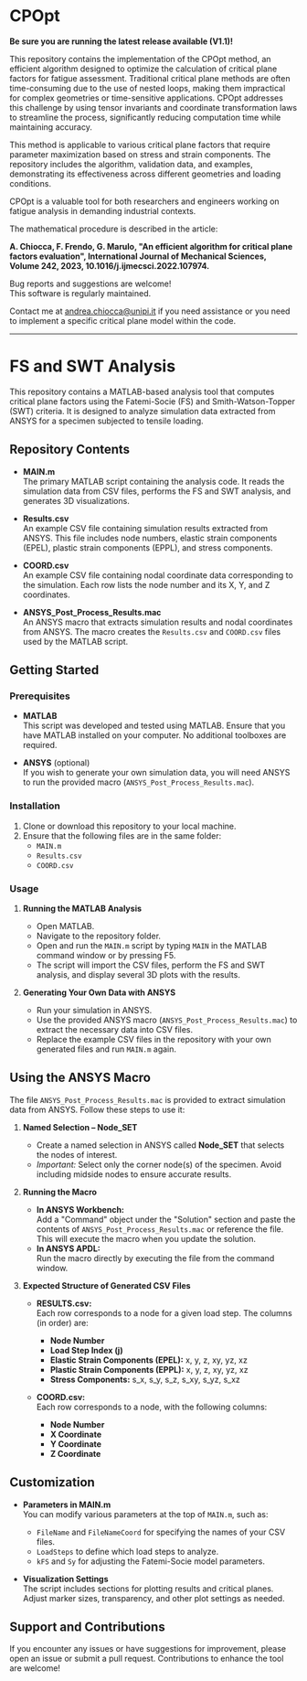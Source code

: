 # CPOpt

**Be sure you are running the latest release available (V1.1)!**

This repository contains the implementation of the CPOpt method, an efficient algorithm designed to optimize the calculation of critical plane factors for fatigue assessment. Traditional critical plane methods are often time-consuming due to the use of nested loops, making them impractical for complex geometries or time-sensitive applications. CPOpt addresses this challenge by using tensor invariants and coordinate transformation laws to streamline the process, significantly reducing computation time while maintaining accuracy.

This method is applicable to various critical plane factors that require parameter maximization based on stress and strain components. The repository includes the algorithm, validation data, and examples, demonstrating its effectiveness across different geometries and loading conditions.

CPOpt is a valuable tool for both researchers and engineers working on fatigue analysis in demanding industrial contexts.

The mathematical procedure is described in the article:

**A. Chiocca, F. Frendo, G. Marulo, "An efficient algorithm for critical plane factors evaluation", International Journal of Mechanical Sciences, Volume 242, 2023, 10.1016/j.ijmecsci.2022.107974.**

Bug reports and suggestions are welcome!  
This software is regularly maintained.

Contact me at andrea.chiocca@unipi.it if you need assistance or you need to implement a specific critical plane model within the code.

---

# FS and SWT Analysis

This repository contains a MATLAB-based analysis tool that computes critical plane factors using the Fatemi-Socie (FS) and Smith-Watson-Topper (SWT) criteria. It is designed to analyze simulation data extracted from ANSYS for a specimen subjected to tensile loading.

## Repository Contents

- **MAIN.m**  
  The primary MATLAB script containing the analysis code. It reads the simulation data from CSV files, performs the FS and SWT analysis, and generates 3D visualizations.

- **Results.csv**  
  An example CSV file containing simulation results extracted from ANSYS. This file includes node numbers, elastic strain components (EPEL), plastic strain components (EPPL), and stress components.

- **COORD.csv**  
  An example CSV file containing nodal coordinate data corresponding to the simulation. Each row lists the node number and its X, Y, and Z coordinates.

- **ANSYS_Post_Process_Results.mac**  
  An ANSYS macro that extracts simulation results and nodal coordinates from ANSYS. The macro creates the `Results.csv` and `COORD.csv` files used by the MATLAB script.

## Getting Started

### Prerequisites

- **MATLAB**  
  This script was developed and tested using MATLAB. Ensure that you have MATLAB installed on your computer. No additional toolboxes are required.

- **ANSYS** (optional)  
  If you wish to generate your own simulation data, you will need ANSYS to run the provided macro (`ANSYS_Post_Process_Results.mac`).

### Installation

1. Clone or download this repository to your local machine.
2. Ensure that the following files are in the same folder:
   - `MAIN.m`
   - `Results.csv`
   - `COORD.csv`

### Usage

1. **Running the MATLAB Analysis**  
   - Open MATLAB.
   - Navigate to the repository folder.
   - Open and run the `MAIN.m` script by typing `MAIN` in the MATLAB command window or by pressing F5.
   - The script will import the CSV files, perform the FS and SWT analysis, and display several 3D plots with the results.

2. **Generating Your Own Data with ANSYS**  
   - Run your simulation in ANSYS.
   - Use the provided ANSYS macro (`ANSYS_Post_Process_Results.mac`) to extract the necessary data into CSV files.
   - Replace the example CSV files in the repository with your own generated files and run `MAIN.m` again.

## Using the ANSYS Macro

The file `ANSYS_Post_Process_Results.mac` is provided to extract simulation data from ANSYS. Follow these steps to use it:

1. **Named Selection – Node_SET**  
   - Create a named selection in ANSYS called **Node_SET** that selects the nodes of interest.
   - *Important:* Select only the corner node(s) of the specimen. Avoid including midside nodes to ensure accurate results.

2. **Running the Macro**  
   - **In ANSYS Workbench:**  
     Add a "Command" object under the "Solution" section and paste the contents of `ANSYS_Post_Process_Results.mac` or reference the file. This will execute the macro when you update the solution.
   - **In ANSYS APDL:**  
     Run the macro directly by executing the file from the command window.

3. **Expected Structure of Generated CSV Files**  
   - **RESULTS.csv:**  
     Each row corresponds to a node for a given load step. The columns (in order) are:
     - **Node Number**  
     - **Load Step Index (j)**  
     - **Elastic Strain Components (EPEL):** x, y, z, xy, yz, xz  
     - **Plastic Strain Components (EPPL):** x, y, z, xy, yz, xz  
     - **Stress Components:** s_x, s_y, s_z, s_xy, s_yz, s_xz
     
   - **COORD.csv:**  
     Each row corresponds to a node, with the following columns:
     - **Node Number**  
     - **X Coordinate**  
     - **Y Coordinate**  
     - **Z Coordinate**

## Customization

- **Parameters in MAIN.m**  
  You can modify various parameters at the top of `MAIN.m`, such as:
  - `FileName` and `FileNameCoord` for specifying the names of your CSV files.
  - `LoadSteps` to define which load steps to analyze.
  - `kFS` and `Sy` for adjusting the Fatemi-Socie model parameters.

- **Visualization Settings**  
  The script includes sections for plotting results and critical planes. Adjust marker sizes, transparency, and other plot settings as needed.

## Support and Contributions

If you encounter any issues or have suggestions for improvement, please open an issue or submit a pull request. Contributions to enhance the tool are welcome!
